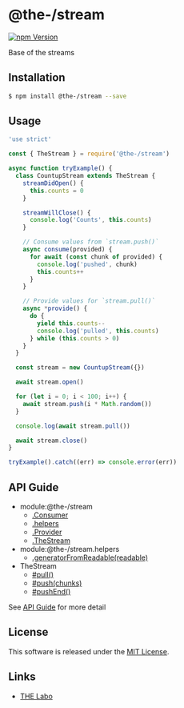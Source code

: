 @the-/stream
==========

<!---
This file is generated by @the-/templates. Do not update manually.
--->

<!-- Badge Start -->
<a name="badges"></a>

[![npm Version][bd_npm_shield_url]][bd_npm_url]

[bd_repo_url]: https://github.com/the-labo/the
[bd_npm_url]: http://www.npmjs.org/package/@the-/stream
[bd_npm_shield_url]: http://img.shields.io/npm/v/@the-/stream.svg?style=flat

<!-- Badge End -->


<!-- Description Start -->
<a name="description"></a>

Base of the streams

<!-- Description End -->


<!-- Overview Start -->
<a name="overview"></a>




<!-- Overview End -->


<!-- Sections Start -->
<a name="sections"></a>

<!-- Section from "doc/readme/01.Installation.md.hbs" Start -->

<a name="section-doc-readme-01-installation-md"></a>

Installation
-----

```bash
$ npm install @the-/stream --save
```


<!-- Section from "doc/readme/01.Installation.md.hbs" End -->

<!-- Section from "doc/readme/02.Usage.md.hbs" Start -->

<a name="section-doc-readme-02-usage-md"></a>

Usage
---------

```javascript
'use strict'

const { TheStream } = require('@the-/stream')

async function tryExample() {
  class CountupStream extends TheStream {
    streamDidOpen() {
      this.counts = 0
    }

    streamWillClose() {
      console.log('Counts', this.counts)
    }

    // Consume values from `stream.push()`
    async consume(provided) {
      for await (const chunk of provided) {
        console.log('pushed', chunk)
        this.counts++
      }
    }

    // Provide values for `stream.pull()`
    async *provide() {
      do {
        yield this.counts--
        console.log('pulled', this.counts)
      } while (this.counts > 0)
    }
  }

  const stream = new CountupStream({})

  await stream.open()

  for (let i = 0; i < 100; i++) {
    await stream.push(i * Math.random())
  }

  console.log(await stream.pull())

  await stream.close()
}

tryExample().catch((err) => console.error(err))

```


<!-- Section from "doc/readme/02.Usage.md.hbs" End -->


<!-- Sections Start -->

<a name="api"></a>

## API Guide


- module:@the-/stream
  - [.Consumer](./doc/api/api.md#module_@the-/stream.Consumer)
  - [.helpers](./doc/api/api.md#module_@the-/stream.helpers)
  - [.Provider](./doc/api/api.md#module_@the-/stream.Provider)
  - [.TheStream](./doc/api/api.md#module_@the-/stream.TheStream)
- module:@the-/stream.helpers
  - [.generatorFromReadable(readable)](./doc/api/api.md#module_@the-/stream.helpers.generatorFromReadable)
- TheStream
  - [#pull()](./doc/api/api.md#TheStream#pull)
  - [#push(chunks)](./doc/api/api.md#TheStream#push)
  - [#pushEnd()](./doc/api/api.md#TheStream#pushEnd)

See [API Guide](./doc/api/api.md) for more detail


<!-- LICENSE Start -->
<a name="license"></a>

License
-------
This software is released under the [MIT License](https://github.com/the-labo/the/blob/master/LICENSE).

<!-- LICENSE End -->


<!-- Links Start -->
<a name="links"></a>

Links
------

+ [THE Labo][the_labo_url]

[the_labo_url]: https://github.com/the-labo

<!-- Links End -->
